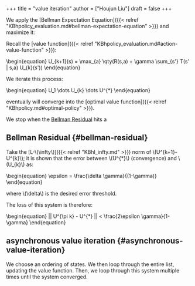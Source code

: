 +++
title = "value iteration"
author = ["Houjun Liu"]
draft = false
+++

We apply the [Bellman Expectation Equation]({{< relref "KBhpolicy_evaluation.md#bellman-expectation-equation" >}}) and maximize it:

Recall the [value function]({{< relref "KBhpolicy_evaluation.md#action-value-function" >}}):

\begin{equation}
U\_{k+1}(s) = \max\_{a} \qty(R(s,a) + \gamma \sum\_{s'} T(s' | s,a) U\_{k}(s'))
\end{equation}

We iterate this process:

\begin{equation}
U\_1 \dots U\_{k} \dots U^{\*}
\end{equation}

eventually will converge into the [optimal value function]({{< relref "KBhpolicy.md#optimal-policy" >}}).

We stop when the [Bellman Residual](#bellman-residual) hits a


## Bellman Residual {#bellman-residual}

Take the [L-\\(\infty\\)]({{< relref "KBhl_infty.md" >}}) norm of \\(U^{k+1}-U^{k}\\); it is shown that the error between \\(U^{\*}\\) (convergence) and \\(U\_{k}\\) as:

\begin{equation}
\epsilon = \frac{\delta \gamma}{(1-\gamma)}
\end{equation}

where \\(\delta\\) is the desired error threshold.

The loss of this system is therefore:

\begin{equation}
|| U^{\pi k} - U^{\*} || < \frac{2\epsilon \gamma}{1-\gamma}
\end{equation}


## asynchronous value iteration {#asynchronous-value-iteration}

We choose an ordering of states. We then loop through the entire list, updating the value function. Then, we loop through this system multiple times until the system converged.
